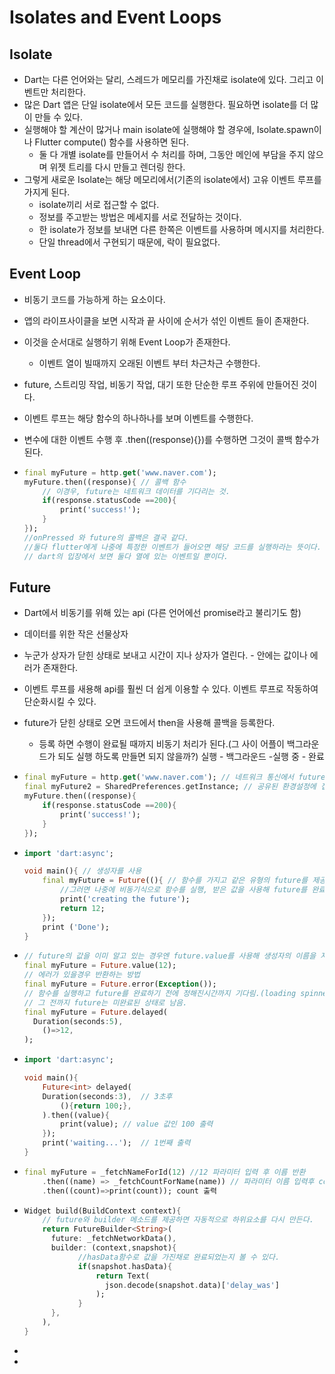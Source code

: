 # Isolates and Event Loops

## Isolate

- Dart는 다른 언어와는 달리, 스레드가 메모리를 가진채로 isolate에 있다. 그리고 이벤트만 처리한다.
- 많은 Dart 앱은 단일 isolate에서 모든 코드를 실행한다. 필요하면 isolate를 더 많이 만들 수 있다.
- 실행해야 할 계산이 많거나 main isolate에 실행해야 할 경우에, Isolate.spawn이나 Flutter compute() 함수를 사용하면 된다.
  - 둘 다 개별 isolate를 만들어서 수 처리를 하며, 그동안 메인에 부담을 주지 않으며 위젯 트리를 다시 만들고 렌더링 한다.
- 그렇게 새로운 Isolate는 해당 메모리에서(기존의 isolate에서) 고유 이벤트 루프를 가지게 된다.
  - isolate끼리 서로 접근할 수 없다.
  - 정보를 주고받는 방법은 메세지를 서로 전달하는 것이다.
  - 한 isolate가 정보를 보내면 다른 한쪽은 이벤트를 사용하며 메시지를 처리한다.
  - 단일 thread에서 구현되기 때문에, 락이 필요없다.

## Event Loop

- 비동기 코드를 가능하게 하는 요소이다.

- 앱의 라이프사이클을 보면 시작과 끝 사이에 순서가 섞인 이벤트 들이 존재한다.

- 이것을 순서대로 실행하기 위해 Event Loop가 존재한다.

  - 이벤트 열이 빌때까지 오래된 이벤트 부터 차근차근 수행한다.

- future, 스트리밍 작업, 비동기 작업, 대기 또한 단순한 루프 주위에 만들어진 것이다.

- 이벤트 루프는 해당 함수의 하나하나를 보며 이벤트를 수행한다.

- 변수에 대한 이벤트 수행 후 .then((response){})를 수행하면 그것이 콜백 함수가 된다.

- ```dart
  final myFuture = http.get('www.naver.com'); 
  myFuture.then((response){ // 콜백 함수
      // 이경우, future는 네트워크 데이터를 기다리는 것.
      if(response.statusCode ==200){
          print('success!');
      }
  });
  //onPressed 와 future의 콜백은 결국 같다.
  //둘다 flutter에게 나중에 특정한 이벤트가 들어오면 해당 코드를 실행하라는 뜻이다.
  // dart의 입장에서 보면 둘다 열에 있는 이벤트일 뿐이다.
  ```

## Future

- Dart에서 비동기를 위해 있는 api (다른 언어에선 promise라고 불리기도 함)

- 데이터를 위한 작은 선물상자

- 누군가 상자가 닫힌 상태로 보내고 시간이 지나 상자가 열린다. - 안에는 값이나 에러가 존재한다.

- 이벤트 루프를 새용해 api를 훨씬 더 쉽게 이용할 수 있다. 이벤트 루프로 작동하여 단순화시킬 수 있다.

- future가 닫힌 상태로 오면 코드에서 then을 사용해 콜백을 등록한다.

  - 등록 하면 수행이 완료될 때까지 비동기 처리가 된다.(그 사이 어플이 백그라운드가 되도 실행 하도록 만들면 되지 않을까?) 실행 - 백그라운드 -실행 중 - 완료

- ``` dart
  final myFuture = http.get('www.naver.com'); // 네트워크 통신에서 future를 제공해주는 함수.
  final myFuture2 = SharedPreferences.getInstance; // 공유된 환경설정에 접근하는 것도 future를 제공함.
  myFuture.then((response){ 
      if(response.statusCode ==200){
          print('success!');
      }
  });
  ```

- ```dart
  import 'dart:async';
  
  void main(){ // 생성자를 사용
      final myFuture = Future((){ // 함수를 가지고 같은 유형의 future를 제공함.
          //그러면 나중에 비동기식으로 함수를 실행, 받은 값을 사용해 future를 완료한다.
          print('creating the future');
          return 12;
      });
      print ('Done');
  }
  ```

- ```dart
  // future의 값을 이미 알고 있는 경우엔 future.value를 사용해 생성자의 이름을 지을 수 있다. 여전히 비동기
  final myFuture = Future.value(12);
  // 에러가 있을경우 반환하는 방법
  final myFuture = Future.error(Exception());
  // 함수를 실행하고 future를 완료하기 전에 정해진시간까지 기다림.(loading spinner 테스트시 주로 사용)
  // 그 전까지 future는 미완료된 상태로 남음.
  final myFuture = Future.delayed(
  	Duration(seconds:5),
      ()=>12,
  );
  ```

- ```dart
  import 'dart:async';
  
  void main(){
      Future<int> delayed(
      Duration(seconds:3),  // 3초후
          (){return 100;},
      ).then((value){
          print(value); // value 값인 100 출력
      });
      print('waiting...');  // 1번째 출력
  }
  ```

- ```dart
  final myFuture = _fetchNameForId(12) //12 파라미터 입력 후 이름 반환
      .then((name) => _fetchCountForName(name)) // 파라미터 이름 입력후 count 반환
      .then((count)=>print(count)); count 출력
  ```

- ```dart
  Widget build(BuildContext context){
      // future와 builder 메소드를 제공하면 자동적으로 하위요소를 다시 만든다.
      return FutureBuilder<String>(
      	future: _fetchNetworkData(),
      	builder: (context,snapshot){
              //hasData함수로 값을 가진채로 완료되었는지 볼 수 있다.
              if(snapshot.hasData){
                  return Text(
                  	json.decode(snapshot.data)['delay_was']
                  );
              }
      	},
      ),
  }
  ```

- 

- 